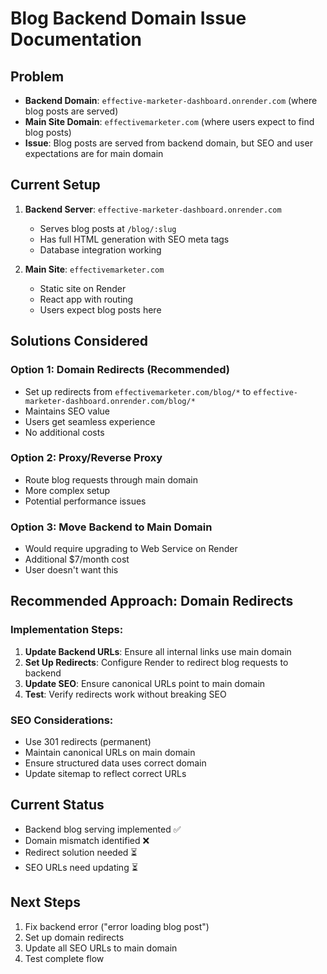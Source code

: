 # Blog Backend Domain Issue Documentation

## Problem
- **Backend Domain**: `effective-marketer-dashboard.onrender.com` (where blog posts are served)
- **Main Site Domain**: `effectivemarketer.com` (where users expect to find blog posts)
- **Issue**: Blog posts are served from backend domain, but SEO and user expectations are for main domain

## Current Setup
1. **Backend Server**: `effective-marketer-dashboard.onrender.com`
   - Serves blog posts at `/blog/:slug`
   - Has full HTML generation with SEO meta tags
   - Database integration working

2. **Main Site**: `effectivemarketer.com`
   - Static site on Render
   - React app with routing
   - Users expect blog posts here

## Solutions Considered

### Option 1: Domain Redirects (Recommended)
- Set up redirects from `effectivemarketer.com/blog/*` to `effective-marketer-dashboard.onrender.com/blog/*`
- Maintains SEO value
- Users get seamless experience
- No additional costs

### Option 2: Proxy/Reverse Proxy
- Route blog requests through main domain
- More complex setup
- Potential performance issues

### Option 3: Move Backend to Main Domain
- Would require upgrading to Web Service on Render
- Additional $7/month cost
- User doesn't want this

## Recommended Approach: Domain Redirects

### Implementation Steps:
1. **Update Backend URLs**: Ensure all internal links use main domain
2. **Set Up Redirects**: Configure Render to redirect blog requests to backend
3. **Update SEO**: Ensure canonical URLs point to main domain
4. **Test**: Verify redirects work without breaking SEO

### SEO Considerations:
- Use 301 redirects (permanent)
- Maintain canonical URLs on main domain
- Ensure structured data uses correct domain
- Update sitemap to reflect correct URLs

## Current Status
- Backend blog serving implemented ✅
- Domain mismatch identified ❌
- Redirect solution needed ⏳
- SEO URLs need updating ⏳

## Next Steps
1. Fix backend error ("error loading blog post")
2. Set up domain redirects
3. Update all SEO URLs to main domain
4. Test complete flow
